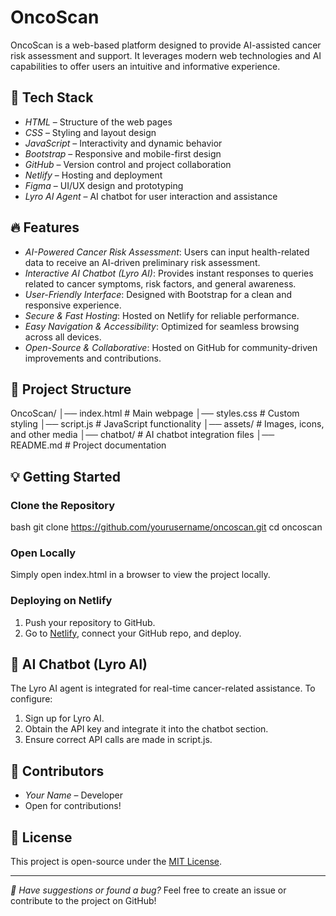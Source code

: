 
# OncoScan

OncoScan is a web-based platform designed to provide AI-assisted cancer risk assessment and support. It leverages modern web technologies and AI capabilities to offer users an intuitive and informative experience.

## 🚀 Tech Stack

- *HTML* – Structure of the web pages
- *CSS* – Styling and layout design
- *JavaScript* – Interactivity and dynamic behavior
- *Bootstrap* – Responsive and mobile-first design
- *GitHub* – Version control and project collaboration
- *Netlify* – Hosting and deployment
- *Figma* – UI/UX design and prototyping
- *Lyro AI Agent* – AI chatbot for user interaction and assistance

## 🔥 Features

- *AI-Powered Cancer Risk Assessment*: Users can input health-related data to receive an AI-driven preliminary risk assessment.
- *Interactive AI Chatbot (Lyro AI)*: Provides instant responses to queries related to cancer symptoms, risk factors, and general awareness.
- *User-Friendly Interface*: Designed with Bootstrap for a clean and responsive experience.
- *Secure & Fast Hosting*: Hosted on Netlify for reliable performance.
- *Easy Navigation & Accessibility*: Optimized for seamless browsing across all devices.
- *Open-Source & Collaborative*: Hosted on GitHub for community-driven improvements and contributions.

## 📂 Project Structure

OncoScan/
│── index.html         # Main webpage
│── styles.css         # Custom styling
│── script.js          # JavaScript functionality
│── assets/            # Images, icons, and other media
│── chatbot/           # AI chatbot integration files
│── README.md          # Project documentation


## 💡 Getting Started

### Clone the Repository
bash
git clone https://github.com/yourusername/oncoscan.git
cd oncoscan


### Open Locally
Simply open index.html in a browser to view the project locally.

### Deploying on Netlify
1. Push your repository to GitHub.
2. Go to [Netlify](https://www.netlify.com/), connect your GitHub repo, and deploy.

## 🤖 AI Chatbot (Lyro AI)
The Lyro AI agent is integrated for real-time cancer-related assistance. To configure:
1. Sign up for Lyro AI.
2. Obtain the API key and integrate it into the chatbot section.
3. Ensure correct API calls are made in script.js.

## 👥 Contributors
- *Your Name* – Developer
- Open for contributions!

## 📜 License
This project is open-source under the [MIT License](LICENSE).

---
*📢 Have suggestions or found a bug?* Feel free to create an issue or contribute to the project on GitHub!
